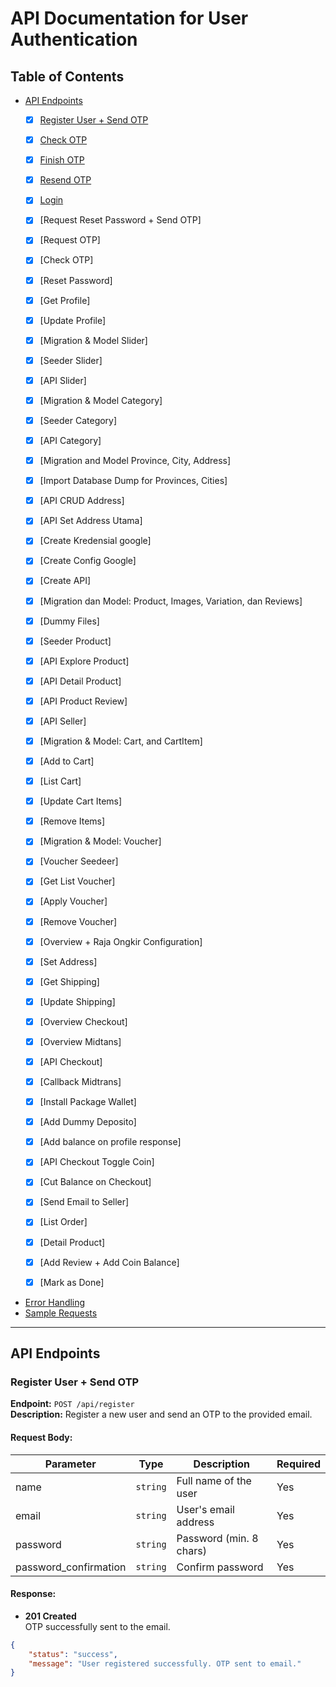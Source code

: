 # API Documentation for User Authentication

## Table of Contents

-   [API Endpoints](#api-endpoints)
    -   [X] [Register User + Send OTP](#register-user--send-otp)
    -   [X] [Check OTP](#check-otp)
    -   [X] [Finish OTP](#finish-otp)
    -   [X] [Resend OTP](#resend-otp)
    -   [X] [Login](#login)

    -   [X] [Request Reset Password + Send OTP]
    -   [X] [Request OTP]
    -   [X] [Check OTP]
    -   [X] [Reset Password]

    -   [X] [Get Profile]
    -   [X] [Update Profile]

    -   [X] [Migration & Model Slider]
    -   [X] [Seeder Slider]
    -   [X] [API Slider]

    -   [X] [Migration & Model Category]
    -   [X] [Seeder Category]
    -   [X] [API Category]

    -   [X] [Migration and Model Province, City, Address]
    -   [X] [Import Database Dump for Provinces, Cities]
    -   [X] [API CRUD Address]
    -   [X] [API Set Address Utama]

    -   [X] [Create Kredensial google]
    -   [X] [Create Config Google]
    -   [X] [Create API]

    -   [X] [Migration dan Model: Product, Images, Variation, dan Reviews]
    -   [X] [Dummy Files]
    -   [X] [Seeder Product]
    -   [X] [API Explore Product]
    -   [X] [API Detail Product]
    -   [X] [API Product Review]
    -   [X] [API Seller]

    -   [X] [Migration & Model: Cart, and CartItem]
    -   [X] [Add to Cart]
    -   [X] [List Cart]
    -   [X] [Update Cart Items]
    -   [X] [Remove Items]

    -   [x] [Migration & Model: Voucher]
    -   [x] [Voucher Seedeer]
    -   [x] [Get List Voucher]
    -   [x] [Apply Voucher]
    -   [x] [Remove Voucher]

    -   [x] [Overview + Raja Ongkir Configuration]
    -   [x] [Set Address]
    -   [x] [Get Shipping]
    -   [x] [Update Shipping]

    -   [x] [Overview Checkout]
    -   [x] [Overview Midtans]
    -   [x] [API Checkout]
    -   [x] [Callback Midtrans]

    -   [x] [Install Package Wallet]
    -   [x] [Add Dummy Deposito]
    -   [x] [Add balance on profile response]
    -   [x] [API Checkout Toggle Coin]
    -   [x] [Cut Balance on Checkout]

    -   [x] [Send Email to Seller]

    -   [x] [List Order]
    -   [x] [Detail Product]
    -   [x] [Add Review + Add Coin Balance]
    -   [x] [Mark as Done]
-   [Error Handling](#error-handling)
-   [Sample Requests](#sample-requests)

---

## API Endpoints

### Register User + Send OTP

**Endpoint:** `POST /api/register`  
**Description:** Register a new user and send an OTP to the provided email.

#### Request Body:

| Parameter             | Type     | Description             | Required |
| --------------------- | -------- | ----------------------- | -------- |
| name                  | `string` | Full name of the user   | Yes      |
| email                 | `string` | User's email address    | Yes      |
| password              | `string` | Password (min. 8 chars) | Yes      |
| password_confirmation | `string` | Confirm password        | Yes      |

#### Response:

-   **201 Created**  
    OTP successfully sent to the email.

```json
{
    "status": "success",
    "message": "User registered successfully. OTP sent to email."
}
```
